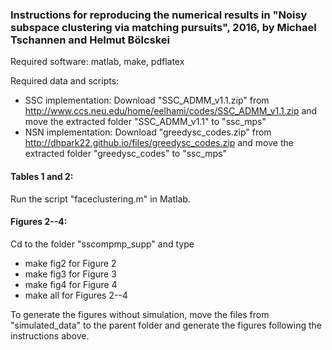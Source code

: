 ### Instructions for reproducing the numerical results in "Noisy subspace clustering via matching pursuits", 2016, by Michael Tschannen and Helmut Bölcskei

Required software: matlab, make, pdflatex

Required data and scripts:
- SSC implementation: Download "SSC_ADMM_v1.1.zip" from http://www.ccs.neu.edu/home/eelhami/codes/SSC_ADMM_v1.1.zip and move the extracted folder "SSC_ADMM_v1.1" to "ssc_mps"
- NSN implementation: Download "greedysc_codes.zip" from http://dhpark22.github.io/files/greedysc_codes.zip and move the extracted folder "greedysc_codes" to "ssc_mps"


#### Tables 1 and 2:

Run the script "faceclustering.m" in Matlab.

#### Figures 2--4:

Cd to the folder "sscompmp_supp" and type
- make fig2 for Figure 2
- make fig3 for Figure 3
- make fig4 for Figure 4
- make all for Figures 2--4

To generate the figures without simulation, move the files from "simulated_data" to the parent folder and generate the figures following the instructions above.

